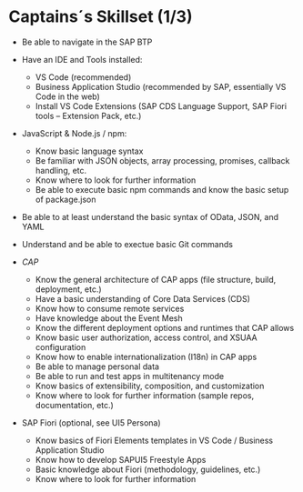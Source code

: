 # Captains´s Skillset (1/3)

- Be able to navigate in the SAP BTP

- Have an IDE and Tools installed:
  - VS Code (recommended)
  - Business Application Studio (recommended by SAP, essentially VS Code in the web)
  - Install VS Code Extensions (SAP CDS Language Support, SAP Fiori tools – Extension Pack, etc.)

- JavaScript & Node.js / npm:
  - Know basic language syntax
  - Be familiar with JSON objects, array processing, promises, callback handling, etc.
  - Know where to look for further information
  - Be able to execute basic npm commands and know the basic setup of package.json

- Be able to at least understand the basic syntax of OData, JSON, and YAML

- Understand and be able to exectue basic Git commands

- *CAP*
  - Know the general architecture of CAP apps (file structure, build, deployment, etc.)
  - Have a basic understanding of Core Data Services (CDS)
  - Know how to consume remote services
  - Have knowledge about the Event Mesh
  - Know the different deployment options and runtimes that CAP allows
  - Know basic user authorization, access control, and XSUAA configuration
  - Know how to enable internationalization (I18n) in CAP apps
  - Be able to manage personal data
  - Be able to run and test apps in multitenancy mode
  - Know basics of extensibility, composition, and customization
  - Know where to look for further information (sample repos, documentation, etc.)

- SAP Fiori (optional, see UI5 Persona)
  - Know basics of Fiori Elements templates in VS Code / Business Application Studio
  - Know how to develop SAPUI5 Freestyle Apps
  - Basic knowledge about Fiori (methodology, guidelines, etc.)
  - Know where to look for further information
